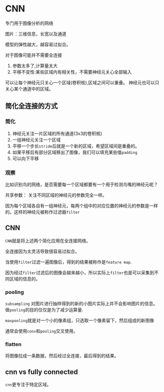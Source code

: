 # CNN
专门用于图像分析的网络

图片：三维信息，长宽以及通道


模型的弹性越大，越容易过拟合。

对于图像可能并不需要全连接
1. 参数太多了,计算量太大
2. 平移不变性:某些区域内有相关性，不需要神经元关心全部输入

可以让每个神经元只关心一个区域(卷积核),区域之间可以重叠。
神经元也可以只关心某个通道中的区域。


## 简化全连接的方式
### 简化
1. 神经元关注一片区域的所有通道(3x3的卷积核)
2. 一组神经元关注一个区域
3. 平移一个步长`stride`后就是一个新的区域，希望区域间是重叠的。
4. 如果平移后有部分区域移出了图像，我们可以填充某些值`padding`
5. 可以向下平移


### 观察
比如识别鸟的网络，是否需要每一个区域都要有一个用于检测鸟嘴的神经元呢？

共享参数：
关注不同区域的神经元的参数完全一样。

因为每个区域各自有一组神经元，每两个组中的对应位置的神经元的参数是一样的。这样的神经元被称作过滤器`filter`

## CNN
`CNN`就是将上述两个简化应用在全连接网络。

全连接因为太灵活导致很容易过拟合。

当使用`filter`过滤一遍图像后，得到的结果被称作是`feature map`.

因为经过`filter`过滤后的图像会越来越小，所以实际上`filter`也是可以采集到不同区域的信息的。


### pooling
`subsampling`
对图片进行抽样得到的新的小图片实际上并不会影响图片的信息。
做`pooling`的目的仅仅是为了减少运算量.

`maxpooling`就是对一个小的像素组，只选取一个像素留下，然后组成的新图像

通常会使用`conv`和`pooling`交叉使用。

### flatten
将图像拉成一条数据，然后经过全连接，最后得到的结果。



## cnn vs fully connected
`cnn`更专注于特定区域。


